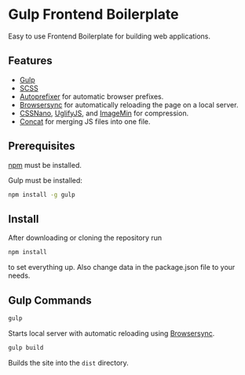 # Gulp Frontend Boilerplate

Easy to use Frontend Boilerplate for building web applications.

## Features

- [Gulp][gulp]
- [SCSS][scss]
- [Autoprefixer][autoprefixer] for automatic browser prefixes.
- [Browsersync][browsersync] for automatically reloading the page on a local server.
- [CSSNano][cssnano], [UglifyJS][uglifyjs], and [ImageMin][imagemin] for compression.
- [Concat][concat] for merging JS files into one file.

## Prerequisites

[npm][npm-install] must be installed. 

Gulp must be installed:

```bash
npm install -g gulp
```

## Install

After downloading or cloning the repository run

```bash
npm install
```

to set everything up. Also change data in the package.json file to your needs.


## Gulp Commands

```bash
gulp
```

Starts local server with automatic reloading using [Browsersync][browsersync].

```bash
gulp build
```

Builds the site into the `dist` directory.


[autoprefixer]: https://css-tricks.com/autoprefixer/
[browsersync]: http://www.browsersync.io/
[cssnano]: http://cssnano.co/
[gulp]: http://gulpjs.com/
[imagemin]: https://github.com/imagemin/imagemin
[npm-install]: https://nodejs.org/en/download/
[uglifyjs]: https://github.com/mishoo/UglifyJS
[scss]: http://sass-lang.com/
[concat]: https://www.npmjs.com/package/gulp-concat
